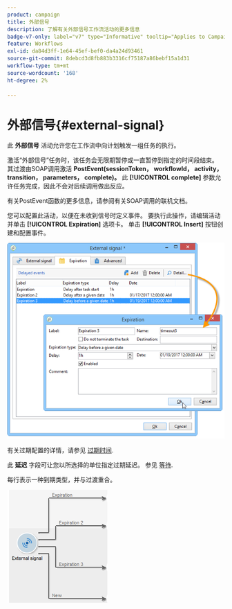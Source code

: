 ```yaml
---
product: campaign
title: 外部信号
description: 了解有关外部信号工作流活动的更多信息
badge-v7-only: label="v7" type="Informative" tooltip="Applies to Campaign Classic v7 only"
feature: Workflows
exl-id: da84d3ff-1e64-45ef-bef0-da4a24d93461
source-git-commit: 8debcd3d8fb883b3316cf75187a86bebf15a1d31
workflow-type: tm+mt
source-wordcount: '168'
ht-degree: 2%

---
```


# 外部信号{#external-signal}



此 **外部信号** 活动允许您在工作流中向计划触发一组任务的执行。

激活“外部信号”任务时，该任务会无限期暂停或一直暂停到指定的时间段结束。 其过渡由SOAP调用激活 **PostEvent(sessionToken， workflowId， activity， transition， parameters， complete)。** 此 **[!UICONTROL complete]** 参数允许任务完成，因此不会对后续调用做出反应。

有关PostEvent函数的更多信息，请参阅有关SOAP调用的联机文档。

您可以配置此活动，以便在未收到信号时定义事件。 要执行此操作，请编辑活动并单击 **[!UICONTROL Expiration]** 选项卡。 单击 **[!UICONTROL Insert]** 按钮创建和配置事件。

![](assets/edit_signal.png)

有关过期配置的详情，请参见 [过期时间](defining-approvals.md).

此 **延迟** 字段可让您以所选择的单位指定过期延迟。 参见 [等待](wait.md).

每行表示一种到期类型，并与过渡重合。

![](assets/external_sign_diag.png)
